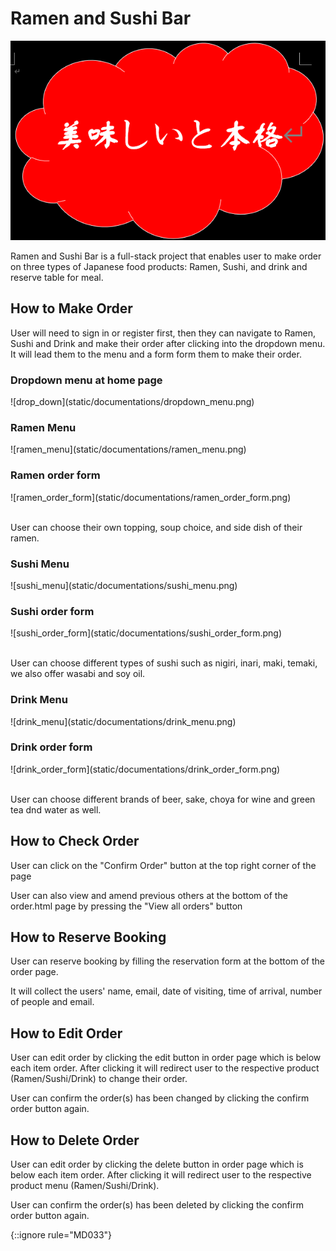 <h1>Ramen and Sushi Bar</h1>

![logo](static/images/japan-red-cloud.png)

<p>

Ramen and Sushi Bar is a full-stack project that enables user to make order on three types of Japanese food products: Ramen, Sushi, and drink and reserve table for meal.

</p>

<h2>How to Make Order</h2>

<p>User will need to sign in or register first, then they can navigate to Ramen, Sushi and Drink and make their order after clicking into the dropdown menu. It will lead them to the menu and a form form them to make their order.</p>

<h3>Dropdown menu at home page</h3>
![drop_down](static/documentations/dropdown_menu.png)

<h3>Ramen Menu</h3>
![ramen_menu](static/documentations/ramen_menu.png)

<h3>Ramen order form</h3>
![ramen_order_form](static/documentations/ramen_order_form.png)

<br>
<br>
<p>User can choose their own topping, soup choice, and side dish of their ramen.</p>

<h3>Sushi Menu</h3>
![sushi_menu](static/documentations/sushi_menu.png)

<h3>Sushi order form</h3>
![sushi_order_form](static/documentations/sushi_order_form.png)

<br>
<br>
<p>User can choose different types of sushi such as nigiri, inari, maki, temaki, we also offer wasabi and soy oil.</p>

<h3>Drink Menu</h3>
![drink_menu](static/documentations/drink_menu.png)

<h3>Drink order form</h3>
![drink_order_form](static/documentations/drink_order_form.png)
<br>
<br>
<p>User can choose different brands of beer, sake, choya for wine and green tea dnd water as well.</p>

<h2>How to Check Order</h2>

<p>User can click on the "Confirm Order" button at the top right corner of the page</p>
<p>User can also view and amend previous others at the bottom of the order.html page by pressing the "View all orders" button</p>

<h2>How to Reserve Booking</h2>
<p>User can reserve booking by filling the reservation form at the bottom of the order page.</p>
<p>It will collect the users' name, email, date of visiting, time of arrival, number of people and email.</p>

<h2>How to Edit Order</h2>
<p>User can edit order by clicking the edit button in order page which is below each item order. After clicking it will redirect user to the respective product (Ramen/Sushi/Drink) to change their order.</p>

<p>User can confirm the order(s) has been changed by clicking the confirm order button again.</p>

<h2>How to Delete Order</h2>
<p>User can edit order by clicking the delete button in order page which is below each item order. After clicking it will redirect user to the respective product menu (Ramen/Sushi/Drink).</p>

<p>User can confirm the order(s) has been deleted by clicking the confirm order button again.</p>

{::ignore rule="MD033"}